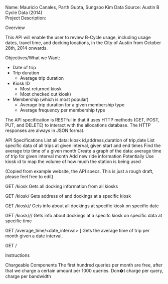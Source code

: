 Name: Mauricio Canales, Parth Gupta, Sungsoo Kim 
Data Source: Austin B Cycle Data (2014)  
Project Description:

Overview

This API will enable the user to review B-Cycle usage, including usage dates, travel time, and docking locations, in the City of Austin from October 26th, 2014 onwards. 

Objectives/What we Want:
- Date of trip
- Trip duration
  - Average trip duration
- Kiosk ID 
  - Most returned kiosk
  - Most checked out kiosk)
- Membership (which is most popular)
  - Average trip duration for a given membership type
  - Average frequency per membership type
  
The API specification is RESTful in that it uses HTTP methods (GET, POST, PUT, and DELETE) to interact with the allocations database. The HTTP responses are always in JSON format. 

API Specifications 
List all data: kiosk id,address,duration of trip,date 
List specific data of all trips at given interval, given start and end times
Find the average trip time of a given month 
Create a graph of the data: average time of trip for given interval month
Add new ride information 
	Potentially
Use kiosk id to map the volume of how much the station is being used



(Copied from example website, the API specs. This is just a rough draft, please feel free to edit)

GET /kiosk
Gets all docking information from all kiosks

GET /kiosk/<kioskid>
Gets address of and dockings at a specific kiosk

GET /kiosk/<kioskid>/<date>
Gets info about all dockings at specific kiosk on specific date

GET /kiosk/<kioskid>/<date>/<time>
Gets info about dockings at a specifc kiosk on specific data at specific time



GET /average_time/<date_interval> ]
Gets the average time of trip per month given a date interval. 

GET /


Instructions


Chargeable Components 
The first hundred queries per month are free, after that we charge a certain amount per 1000 queries.
Don�t charge per query, charge per bandwidth
